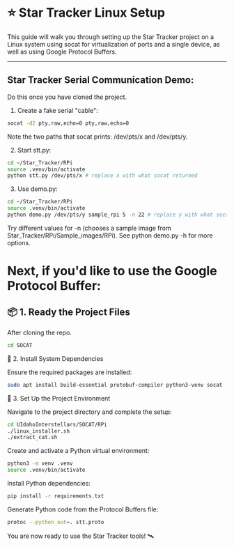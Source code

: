 # ⭐ Star Tracker Linux Setup

This guide will walk you through setting up the Star Tracker project on a Linux system using socat for virtualization of ports and a single device, as well as using Google Protocol Buffers.

---


## Star Tracker Serial Communication Demo:
Do this once you have cloned the project.

1. Create a fake serial "cable":
```bash
socat -d2 pty,raw,echo=0 pty,raw,echo=0
```

Note the two paths that socat prints: /dev/pts/x and /dev/pts/y.

2. Start stt.py:
```bash
cd ~/Star_Tracker/RPi
source .venv/bin/activate
python stt.py /dev/pts/x # replace x with what socat returned
```

3. Use demo.py:
```bash
cd ~/Star_Tracker/RPi
source .venv/bin/activate
python demo.py /dev/pts/y sample_rpi 5 -n 22 # replace y with what socat returned
```

Try different values for -n (chooses a sample image from Star_Tracker/RPi/Sample_images/RPi). See python demo.py -h for more options.

# Next, if you'd like to use the Google Protocol Buffer: 
## 📦 1. Ready the Project Files

After cloning the repo.

```bash
cd SOCAT
```

🔧 2. Install System Dependencies

Ensure the required packages are installed:
```bash
sudo apt install build-essential protobuf-compiler python3-venv socat
```
🚀 3. Set Up the Project Environment

Navigate to the project directory and complete the setup:
```bash
cd UIdahoInterstellars/SOCAT/RPi
./linux_installer.sh
./extract_cat.sh
```
Create and activate a Python virtual environment:
```bash
python3 -m venv .venv
source .venv/bin/activate
```
Install Python dependencies:
```bash
pip install -r requirements.txt
```
Generate Python code from the Protocol Buffers file:
```bash
protoc --python_out=. stt.proto
```
You are now ready to use the Star Tracker tools! 🛰️
